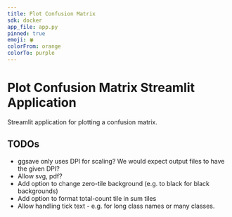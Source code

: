 ```yaml
---
title: Plot Confusion Matrix
sdk: docker
app_file: app.py
pinned: true
emoji: 🍀
colorFrom: orange
colorTo: purple
---
```


# Plot Confusion Matrix Streamlit Application

Streamlit application for plotting a confusion matrix.


## TODOs
- ggsave only uses DPI for scaling? We would expect output files to have the given DPI?
- Allow svg, pdf?
- Add option to change zero-tile background (e.g. to black for black backgrounds)
- Add option to format total-count tile in sum tiles
- Allow handling tick text - e.g. for long class names or many classes.